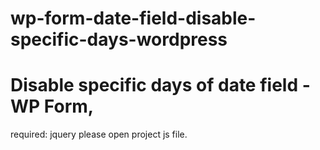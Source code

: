 # wp-form-date-field-disable-specific-days-wordpress
# Disable specific days of date field - WP Form, 

required: jquery
please open project js file.
